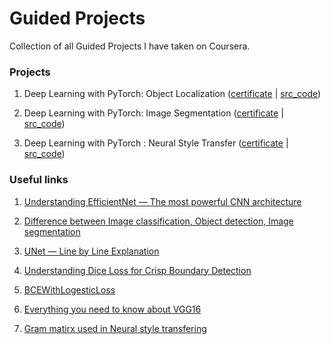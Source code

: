 # Guided Projects

Collection of all Guided Projects I have taken on Coursera.

### Projects

1. Deep Learning with PyTorch: Object Localization ([certificate](https://www.coursera.org/account/accomplishments/verify/DWQYRPVQC59T?utm_source=link&utm_medium=certificate&utm_content=cert_image&utm_campaign=sharing_cta&utm_product=project) | [src_code]())

2. Deep Learning with PyTorch: Image Segmentation ([certificate](https://coursera.org/share/728be630ed33576adb267f5c9456a4bc) | [src_code]())
3. Deep Learning with PyTorch : Neural Style Transfer ([certificate](https://coursera.org/share/73c54bf61b4f4b530cf0a9e4a3247c0d) | [src_code]())

### Useful links

1. [Understanding EfficientNet — The most powerful CNN architecture](https://medium.com/mlearning-ai/understanding-efficientnet-the-most-powerful-cnn-architecture-eaeb40386fad)

2. [Difference between Image classification, Object detection, Image segmentation](https://medium.com/analytics-vidhya/image-classification-vs-object-detection-vs-image-segmentation-f36db85fe81)

3. [UNet — Line by Line Explanation](https://towardsdatascience.com/unet-line-by-line-explanation-9b191c76baf5)

4. [Understanding Dice Loss for Crisp Boundary Detection](https://medium.com/ai-salon/understanding-dice-loss-for-crisp-boundary-detection-bb30c2e5f62b)

5. [BCEWithLogesticLoss](https://stackoverflow.com/questions/66906884/how-is-pytorchs-class-bcewithlogitsloss-exactly-implemented)

6. [Everything you need to know about VGG16](https://medium.com/@mygreatlearning/everything-you-need-to-know-about-vgg16-7315defb5918)

7. [Gram matirx used in Neural style transfering](https://youtu.be/Elxnzxk-AUk)
